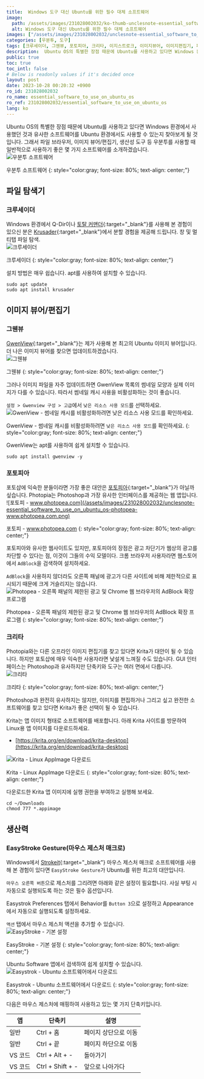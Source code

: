 ```yaml
---
title:  Windows 도구 대신 Ubuntu를 위한 필수 대체 소프트웨어
image:
  path: /assets/images/231028002032/ko-thumb-unclesnote-essential_software_to_use_on_ubuntu_os.png
  alt: Windows 도구 대신 Ubuntu를 위한 필수 대체 소프트웨어
images: ["/assets/images/231028002032/unclesnote-essential_software_to_use_on_ubuntu_os-ubuntu_softwares.svg", "/assets/images/231028002032/unclesnote-essential_software_to_use_on_ubuntu_os-krusader.png", "/assets/images/231028002032/unclesnote-essential_software_to_use_on_ubuntu_os-gwenview.png", "/assets/images/231028002032/unclesnote-essential_software_to_use_on_ubuntu_os-gwenview-check_low_resource_usage_mode_for_disabling_thumbnail_cache.png", "/assets/images/231028002032/unclesnote-essential_software_to_use_on_ubuntu_os-photopea-www.photopea.com.png", "/assets/images/231028002032/unclesnote-essential_software_to_use_on_ubuntu_os-photopea-limited_ads_on_right_panel_and_adblock_extension_on_the_chrome_web_browser.png", "/assets/images/231028002032/unclesnote-essential_software_to_use_on_ubuntu_os-krita.png", "/assets/images/231028002032/unclesnote-essential_software_to_use_on_ubuntu_os-krita-download_linux_appimage.png", "/assets/images/231028002032/unclesnote-essential_software_to_use_on_ubuntu_os-easystroke-preferences.png", "/assets/images/231028002032/unclesnote-essential_software_to_use_on_ubuntu_os-easystroke-download_in_ubuntu_software.png"]
categories: [우분투, 도구]
tags: [크루세이더, 그웬뷰, 포토피아, 크리타, 이지스트로크, 이미지뷰어, 이미지편집기, 파일탐색기, 마우스매크로, 우분투, 도구]
description:  Ubuntu OS의 특별한 장점 때문에 Ubuntu를 사용하고 있다면 Windows 환경에서 사용했던 것과 유사한 소프트웨어를 Ubuntu 환경에서도 사용할 수 있는지 찾아보게 될 것입니다. 그래서 파일 브라우저, 이미지 뷰어/편집기, 생산성 도구 등 우분투를 사용할 때 일반적으로
public: true
toc: true
toc_intl: false
# Below is readonly values if it's decided once
layout: post
date: 2023-10-28 00:20:32 +0900
ro_id: 231028002032
ro_name: essential_software_to_use_on_ubuntu_os
ro_ref: 231028002032/essential_software_to_use_on_ubuntu_os
lang: ko
---
```

Ubuntu OS의 특별한 장점 때문에 Ubuntu를 사용하고 있다면 Windows 환경에서 사용했던 것과 유사한 소프트웨어를 Ubuntu 환경에서도 사용할 수 있는지 찾아보게 될 것입니다. 그래서 파일 브라우저, 이미지 뷰어/편집기, 생산성 도구 등 우분투를 사용할 때 일반적으로 사용하기 좋은 몇 가지 소프트웨어를 소개하겠습니다.  
![우분투 소프트웨어](/assets/images/231028002032/unclesnote-essential_software_to_use_on_ubuntu_os-ubuntu_softwares.svg)  

우분투 소프트웨어
{: style="color:gray; font-size: 80%; text-align: center;"}

## 파일 탐색기
### 크루세이더
Windows 환경에서 Q-Dir이나 [토탈 커맨더](https://www.ghisler.com/download.htm){:target="_blank"}를 사용해 본 경험이 있으신 분은 [Krusader](https://krusader.org){:target="_blank"}에서 분할 경험을 제공해 드립니다. 창 및 멀티탭 파일 탐색.  
![크루세이더](/assets/images/231028002032/unclesnote-essential_software_to_use_on_ubuntu_os-krusader.png)  

크루세이더
{: style="color:gray; font-size: 80%; text-align: center;"}

설치 방법은 매우 쉽습니다. apt를 사용하여 설치할 수 있습니다.  

```shell
sudo apt update
sudo apt install krusader
```
## 이미지 뷰어/편집기
### 그웬뷰
[GwenView](https://github.com/KDE/gwenview){:target="_blank"}는 제가 사용해 본 최고의 Ubuntu 이미지 뷰어입니다. 더 나은 이미지 뷰어를 찾으면 업데이트하겠습니다.  
![그웬뷰](/assets/images/231028002032/unclesnote-essential_software_to_use_on_ubuntu_os-gwenview.png)  

그웬뷰
{: style="color:gray; font-size: 80%; text-align: center;"}

그러나 이미지 파일을 자주 업데이트하면 GwenView 목록의 썸네일 모양과 실제 이미지가 다를 수 있습니다. 따라서 썸네일 캐시 사용을 비활성화하는 것이 좋습니다.  

`설정 > Gwenview 구성 > 고급`에서 `낮은 리소스 사용 모드`를 선택하세요.  
![GwenView - 썸네일 캐시를 비활성화하려면 `낮은 리소스 사용 모드`를 확인하세요.](/assets/images/231028002032/unclesnote-essential_software_to_use_on_ubuntu_os-gwenview-check_low_resource_usage_mode_for_disabling_thumbnail_cache.png)  

GwenView - 썸네일 캐시를 비활성화하려면 `낮은 리소스 사용 모드`를 확인하세요.
{: style="color:gray; font-size: 80%; text-align: center;"}

GwenView는 apt를 사용하여 쉽게 설치할 수 있습니다.  

```shell
sudo apt install gwenview -y
```
### 포토피아
포토샵에 익숙한 분들이라면 가장 좋은 대안은 [포토피아](https://www.photopea.com){:target="_blank"}가 아닐까 싶습니다. Photopia는 Photoshop과 가장 유사한 인터페이스를 제공하는 웹 앱입니다.  
![포토피 - www.photopea.com](/assets/images/231028002032/unclesnote-essential_software_to_use_on_ubuntu_os-photopea-www.photopea.com.png)  

포토피 - www.photopea.com
{: style="color:gray; font-size: 80%; text-align: center;"}

포토피아와 유사한 웹사이트도 있지만, 포토피아의 장점은 광고 차단기가 웹상의 광고를 차단할 수 있다는 점, 이것이 그들의 수익 모델이다. 크롬 브라우저 사용자라면 웹스토어에서 `AdBlock`을 검색하여 설치하세요.  

`AdBlock`을 사용하지 않더라도 오른쪽 패널에 광고가 다른 사이트에 비해 제한적으로 표시되기 때문에 크게 거슬리지는 않습니다.  
![Photopea - 오른쪽 패널의 제한된 광고 및 Chrome 웹 브라우저의 AdBlock 확장 프로그램](/assets/images/231028002032/unclesnote-essential_software_to_use_on_ubuntu_os-photopea-limited_ads_on_right_panel_and_adblock_extension_on_the_chrome_web_browser.png)  

Photopea - 오른쪽 패널의 제한된 광고 및 Chrome 웹 브라우저의 AdBlock 확장 프로그램
{: style="color:gray; font-size: 80%; text-align: center;"}

### 크리타
Photopia와는 다른 오프라인 이미지 편집기를 찾고 있다면 Krita가 대안이 될 수 있습니다. 하지만 포토샵에 매우 익숙한 사용자라면 낯설게 느껴질 수도 있습니다. GUI 인터페이스는 Photoshop과 유사하지만 단축키와 도구는 여러 면에서 다릅니다.  
![크리타](/assets/images/231028002032/unclesnote-essential_software_to_use_on_ubuntu_os-krita.png)  

크리타
{: style="color:gray; font-size: 80%; text-align: center;"}

Photoshop과 완전히 유사하지는 않지만, 이미지를 편집하거나 그리고 싶고 완전한 소프트웨어를 찾고 있다면 Krita가 좋은 선택이 될 수 있습니다.  

Krita는 앱 이미지 형태로 소프트웨어를 배포합니다. 아래 Krita 사이트를 방문하여 Linux용 앱 이미지를 다운로드하세요.  
- [https://krita.org/en/download/krita-desktop](https://krita.org/en/download/krita-desktop)

![Krita - Linux AppImage 다운로드](/assets/images/231028002032/unclesnote-essential_software_to_use_on_ubuntu_os-krita-download_linux_appimage.png)  

Krita - Linux AppImage 다운로드
{: style="color:gray; font-size: 80%; text-align: center;"}

다운로드한 Krita 앱 이미지에 실행 권한을 부여하고 실행해 보세요.  

```shell
cd ~/Downloads
chmod 777 *.appimage
```
## 생산력
### EasyStroke Gesture(마우스 제스처 매크로)
Windows에서 [Strokeit](https://www.tcbmi.com/strokeit){:target="_blank"} 마우스 제스처 매크로 소프트웨어를 사용해 본 경험이 있다면 `EasyStroke Gesture`가 Ubuntu를 위한 최고의 대안입니다.  

`마우스 오른쪽 버튼`으로 제스처를 그리려면 아래와 같은 설정이 필요합니다. 사실 부팅 시 자동으로 실행되도록 하는 것은 필수 옵션입니다.  

Easystrok Preferences 탭에서 Behavior를 `Button 3`으로 설정하고 Appearance에서 자동으로 실행되도록 설정하세요.  

`액션` 탭에서 마우스 제스처 액션을 추가할 수 있습니다.  
![EasyStroke - 기본 설정](/assets/images/231028002032/unclesnote-essential_software_to_use_on_ubuntu_os-easystroke-preferences.png)  

EasyStroke - 기본 설정
{: style="color:gray; font-size: 80%; text-align: center;"}

Ubuntu Software 앱에서 검색하여 쉽게 설치할 수 있습니다.  
![Easystrok - Ubuntu 소프트웨어에서 다운로드](/assets/images/231028002032/unclesnote-essential_software_to_use_on_ubuntu_os-easystroke-download_in_ubuntu_software.png)  

Easystrok - Ubuntu 소프트웨어에서 다운로드
{: style="color:gray; font-size: 80%; text-align: center;"}

다음은 마우스 제스처에 매핑하여 사용하고 있는 몇 가지 단축키입니다.  

|앱|단축키|설명|
| ------- | ---------------- | ----------------- |
|일반|Ctrl + 홈|페이지 상단으로 이동|
|일반|Ctrl + 끝|페이지 하단으로 이동|
|VS 코드|Ctrl + Alt + -|돌아가기|
|VS 코드|Ctrl + Shift + -|앞으로 나아가다|

